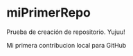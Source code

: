 # miPrimerRepo

Prueba de creación de repositorio. Yujuu!

Mi primera contribucion local para GitHub

